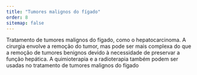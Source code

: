 ```yaml
---
title: "Tumores malignos do fígado"
order: 8
sitemap: false
---
```


Tratamento de tumores malignos do fígado, como o hepatocarcinoma. A cirurgia envolve a remoção do tumor, mas pode ser mais complexa do que a remoção de tumores benignos devido à necessidade de preservar a função hepática. A quimioterapia e a radioterapia também podem ser usadas no tratamento de tumores malignos do fígado
